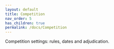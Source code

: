 ```yaml
---
layout: default
title: Competition
nav_order: 5
has_children: true
permalink: /docs/Competition
---
```


Competition settings: rules, dates and adjudication.
<!--TODO: Competition Introduction-->
